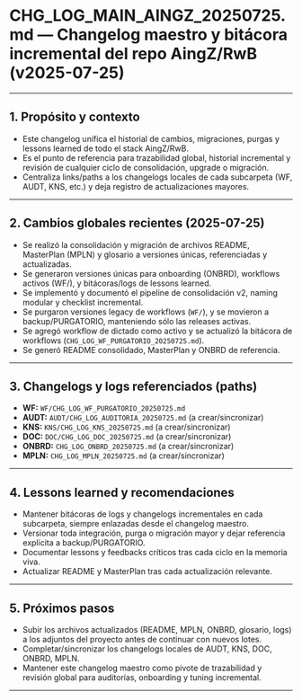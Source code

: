 # CHG_LOG_MAIN_AINGZ_20250725.md — Changelog maestro y bitácora incremental del repo AingZ/RwB (v2025-07-25)

---

## 1. Propósito y contexto
- Este changelog unifica el historial de cambios, migraciones, purgas y lessons learned de todo el stack AingZ/RwB.
- Es el punto de referencia para trazabilidad global, historial incremental y revisión de cualquier ciclo de consolidación, upgrade o migración.
- Centraliza links/paths a los changelogs locales de cada subcarpeta (WF, AUDT, KNS, etc.) y deja registro de actualizaciones mayores.

---

## 2. Cambios globales recientes (2025-07-25)
- Se realizó la consolidación y migración de archivos README, MasterPlan (MPLN) y glosario a versiones únicas, referenciadas y actualizadas.
- Se generaron versiones únicas para onboarding (ONBRD), workflows activos (WF/), y bitácoras/logs de lessons learned.
- Se implementó y documentó el pipeline de consolidación v2, naming modular y checklist incremental.
- Se purgaron versiones legacy de workflows (`WF/`), y se movieron a backup/PURGATORIO, manteniendo sólo las releases activas.
- Se agregó workflow de dictado como activo y se actualizó la bitácora de workflows (`CHG_LOG_WF_PURGATORIO_20250725.md`).
- Se generó README consolidado, MasterPlan y ONBRD de referencia.

---

## 3. Changelogs y logs referenciados (paths)
- **WF:** `WF/CHG_LOG_WF_PURGATORIO_20250725.md`
- **AUDT:** `AUDT/CHG_LOG_AUDITORIA_20250725.md` (a crear/sincronizar)
- **KNS:** `KNS/CHG_LOG_KNS_20250725.md` (a crear/sincronizar)
- **DOC:** `DOC/CHG_LOG_DOC_20250725.md` (a crear/sincronizar)
- **ONBRD:** `CHG_LOG_ONBRD_20250725.md` (a crear/sincronizar)
- **MPLN:** `CHG_LOG_MPLN_20250725.md` (a crear/sincronizar)

---

## 4. Lessons learned y recomendaciones
- Mantener bitácoras de logs y changelogs incrementales en cada subcarpeta, siempre enlazadas desde el changelog maestro.
- Versionar toda integración, purga o migración mayor y dejar referencia explícita a backup/PURGATORIO.
- Documentar lessons y feedbacks críticos tras cada ciclo en la memoria viva.
- Actualizar README y MasterPlan tras cada actualización relevante.

---

## 5. Próximos pasos
- Subir los archivos actualizados (README, MPLN, ONBRD, glosario, logs) a los adjuntos del proyecto antes de continuar con nuevos lotes.
- Completar/sincronizar los changelogs locales de AUDT, KNS, DOC, ONBRD, MPLN.
- Mantener este changelog maestro como pivote de trazabilidad y revisión global para auditorías, onboarding y tuning incremental.

---

